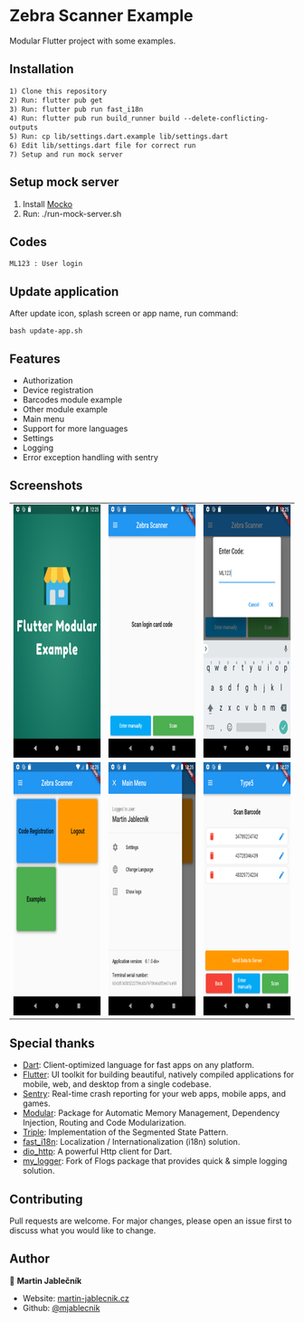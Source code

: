 # Zebra Scanner Example 
Modular Flutter project with some examples. 


## Installation

  ```
  1) Clone this repository
  2) Run: flutter pub get
  3) Run: flutter pub run fast_i18n
  4) Run: flutter pub run build_runner build --delete-conflicting-outputs
  5) Run: cp lib/settings.dart.example lib/settings.dart
  6) Edit lib/settings.dart file for correct run
  7) Setup and run mock server
  ```

## Setup mock server

  1) Install [Mocko](https://mocko.dev/docs/getting-started/standalone/)
  2) Run: ./run-mock-server.sh

## Codes 
  ```
  ML123 : User login 
  ```

## Update application
After update icon, splash screen or app name, run command:
```
bash update-app.sh
```


## Features
 - Authorization
 - Device registration
 - Barcodes module example
 - Other module example
 - Main menu
 - Support for more languages
 - Settings
 - Logging
 - Error exception handling with sentry


## Screenshots
<table>
 <tr><td>
   <img src="screenshots/Screenshot1.png" width="252" height="448">
 </td><td>
   <img src="screenshots/Screenshot2.png" width="252" height="448">
 </td><td>
   <img src="screenshots/Screenshot3.png" width="252" height="448">
 </td></tr>
 <tr><td>
   <img src="screenshots/Screenshot4.png" width="252" height="448">
 </td><td>
   <img src="screenshots/Screenshot5.png" width="252" height="448">
 </td><td>
   <img src="screenshots/Screenshot6.png" width="252" height="448">
 </td></tr>
</table>

## Special thanks

 - [Dart](https://dart.dev/): Client-optimized language for fast apps on any platform.
 - [Flutter](https://flutter.dev/): UI toolkit for building beautiful, natively compiled applications for mobile, web, and desktop from a single codebase.
 - [Sentry](https://sentry.io): Real-time crash reporting for your web apps, mobile apps, and games.
 - [Modular](https://pub.dev/packages/flutter_modular): Package for Automatic Memory Management, Dependency Injection, Routing and Code Modularization.
 - [Triple](https://pub.dev/packages/flutter_triple): Implementation of the Segmented State Pattern.
 - [fast_i18n](https://pub.dev/packages/fast_i18n): Localization / Internationalization (i18n) solution.
 - [dio_http](https://pub.dev/packages/dio_http): A powerful Http client for Dart.
 - [my_logger](https://pub.dev/packages/my_logger): Fork of Flogs package that provides quick & simple logging solution.

## Contributing
Pull requests are welcome.
For major changes, please open an issue first to discuss what you would like to change.


## Author

👤 **Martin Jablečník**

* Website: [martin-jablecnik.cz](https://www.martin-jablecnik.cz)
* Github: [@mjablecnik](https://github.com/mjablecnik)



